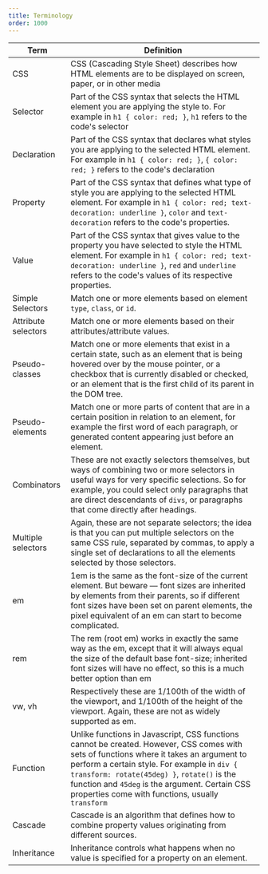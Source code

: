 ```yaml
---
title: Terminology
order: 1000
---
```


| Term                | Definition                                                                                                                                                                                                                                                                                                                                   |
| ------------------- | -------------------------------------------------------------------------------------------------------------------------------------------------------------------------------------------------------------------------------------------------------------------------------------------------------------------------------------------- |
| CSS                 | CSS (Cascading Style Sheet) describes how HTML elements are to be displayed on screen, paper, or in other media                                                                                                                                                                                                                              |
| Selector            | Part of the CSS syntax that selects the HTML element you are applying the style to. For example in `h1 { color: red; }`, `h1` refers to the code's selector                                                                                                                                                                                  |
| Declaration         | Part of the CSS syntax that declares what styles you are applying to the selected HTML element. For example in `h1 { color: red; }`, `{ color: red; }` refers to the code's declaration                                                                                                                                                      |
| Property            | Part of the CSS syntax that defines what type of style you are applying to the selected HTML element. For example in `h1 { color: red; text-decoration: underline }`, `color` and `text-decoration` refers to the code's properties.                                                                                                         |
| Value               | Part of the CSS syntax that gives value to the property you have selected to style the HTML element. For example in `h1 { color: red; text-decoration: underline }`, `red` and `underline` refers to the code's values of its respective properties.                                                                                         |
| Simple Selectors    | Match one or more elements based on element `type`, `class`, or `id`.                                                                                                                                                                                                                                                                        |
| Attribute selectors | Match one or more elements based on their attributes/attribute values.                                                                                                                                                                                                                                                                       |
| Pseudo-classes      | Match one or more elements that exist in a certain state, such as an element that is being hovered over by the mouse pointer, or a checkbox that is currently disabled or checked, or an element that is the first child of its parent in the DOM tree.                                                                                      |
| Pseudo-elements     | Match one or more parts of content that are in a certain position in relation to an element, for example the first word of each paragraph, or generated content appearing just before an element.                                                                                                                                            |
| Combinators         | These are not exactly selectors themselves, but ways of combining two or more selectors in useful ways for very specific selections. So for example, you could select only paragraphs that are direct descendants of `divs`, or paragraphs that come directly after headings.                                                                |
| Multiple selectors  | Again, these are not separate selectors; the idea is that you can put multiple selectors on the same CSS rule, separated by commas, to apply a single set of declarations to all the elements selected by those selectors.                                                                                                                   |
| em                  | 1em is the same as the font-size of the current element. But beware — font sizes are inherited by elements from their parents, so if different font sizes have been set on parent elements, the pixel equivalent of an em can start to become complicated.                                                                                   |
| rem                 | The rem (root em) works in exactly the same way as the em, except that it will always equal the size of the default base font-size; inherited font sizes will have no effect, so this is a much better option than em                                                                                                                        |
| vw, vh              | Respectively these are 1/100th of the width of the viewport, and 1/100th of the height of the viewport. Again, these are not as widely supported as em.                                                                                                                                                                                      |
| Function            | Unlike functions in Javascript, CSS functions cannot be created. However, CSS comes with sets of functions where it takes an argument to perform a certain style. For example in `div { transform: rotate(45deg) }`, `rotate()` is the function and `45deg` is the argument. Certain CSS properties come with functions, usually `transform` |
| Cascade             | Cascade is an algorithm that defines how to combine property values originating from different sources.                                                                                                                                                                                                                                      |
| Inheritance         | Inheritance controls what happens when no value is specified for a property on an element.                                                                                                                                                                                                                                                   |
